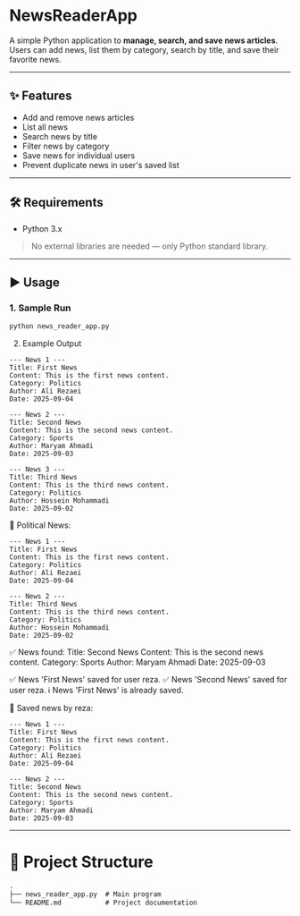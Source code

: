 # NewsReaderApp

A simple Python application to **manage, search, and save news articles**.  
Users can add news, list them by category, search by title, and save their favorite news.

---

## ✨ Features
- Add and remove news articles
- List all news
- Search news by title
- Filter news by category
- Save news for individual users
- Prevent duplicate news in user's saved list

---

## 🛠 Requirements
- Python 3.x  
> No external libraries are needed — only Python standard library.

---

## ▶️ Usage

### 1. Sample Run
```bash
python news_reader_app.py
```

2. Example Output
```backtick
--- News 1 ---
Title: First News
Content: This is the first news content.
Category: Politics
Author: Ali Rezaei
Date: 2025-09-04

--- News 2 ---
Title: Second News
Content: This is the second news content.
Category: Sports
Author: Maryam Ahmadi
Date: 2025-09-03

--- News 3 ---
Title: Third News
Content: This is the third news content.
Category: Politics
Author: Hossein Mohammadi
Date: 2025-09-02
```
📌 Political News:
```backtick
--- News 1 ---
Title: First News
Content: This is the first news content.
Category: Politics
Author: Ali Rezaei
Date: 2025-09-04

--- News 2 ---
Title: Third News
Content: This is the third news content.
Category: Politics
Author: Hossein Mohammadi
Date: 2025-09-02
```

✅ News found:
Title: Second News
Content: This is the second news content.
Category: Sports
Author: Maryam Ahmadi
Date: 2025-09-03

✅ News 'First News' saved for user reza.
✅ News 'Second News' saved for user reza.
ℹ️ News 'First News' is already saved.

📌 Saved news by reza:
```backtick
--- News 1 ---
Title: First News
Content: This is the first news content.
Category: Politics
Author: Ali Rezaei
Date: 2025-09-04

--- News 2 ---
Title: Second News
Content: This is the second news content.
Category: Sports
Author: Maryam Ahmadi
Date: 2025-09-03
```
---
# 📂 Project Structure
```markdown
.
├── news_reader_app.py  # Main program
└── README.md           # Project documentation
```
